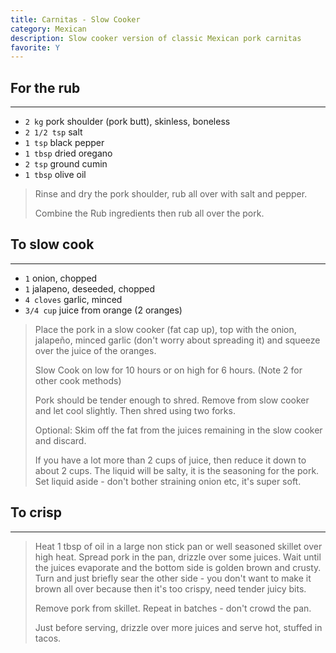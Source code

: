 ```yaml
---
title: Carnitas - Slow Cooker 
category: Mexican
description: Slow cooker version of classic Mexican pork carnitas
favorite: Y
--- 
```


## For the rub

---

* `2 kg` pork shoulder (pork butt), skinless, boneless
* `2 1/2 tsp` salt
* `1 tsp` black pepper
* `1 tbsp` dried oregano
* `2 tsp` ground cumin
* `1 tbsp` olive oil

> Rinse and dry the pork shoulder, rub all over with salt and pepper.
>
> Combine the Rub ingredients then rub all over the pork.

## To slow cook 

---

* `1` onion, chopped
* `1` jalapeno, deseeded, chopped
* `4 cloves` garlic, minced
* `3/4 cup` juice from orange (2 oranges)

> Place the pork in a slow cooker (fat cap up), top with the onion, jalapeño, minced garlic (don't worry about spreading it) and squeeze over the juice of the oranges.
>
> Slow Cook on low for 10 hours or on high for 6 hours. (Note 2 for other cook methods)
>
> Pork should be tender enough to shred. Remove from slow cooker and let cool slightly. Then shred using two forks.
>
> Optional: Skim off the fat from the juices remaining in the slow cooker and discard. 
>
> If you have a lot more than 2 cups of juice, then reduce it down to about 2 cups. The liquid will be salty, it is the seasoning for the pork. Set liquid aside - don't bother straining onion etc, it's super soft.


## To crisp

---

> Heat 1 tbsp of oil in a large non stick pan or well seasoned skillet over high heat. Spread pork in the pan, drizzle over some juices. Wait until the juices evaporate and the bottom side is golden brown and crusty. Turn and just briefly sear the other side - you don't want to make it brown all over because then it's too crispy, need tender juicy bits.
>
> Remove pork from skillet. Repeat in batches - don't crowd the pan.
>
> Just before serving, drizzle over more juices and serve hot, stuffed in tacos.

